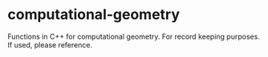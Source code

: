 # computational-geometry
 Functions in C++ for computational geometry. For record keeping purposes. If used, please reference.
